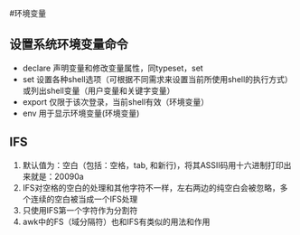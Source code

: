 #环境变量

设置系统环境变量命令
--------
* declare 声明变量和修改变量属性，同typeset，set
* set 设置各种shell选项（可根据不同需求来设置当前所使用shell的执行方式）或列出shell变量（用户变量和关键字变量）
* export 仅限于该次登录，当前shell有效（环境变量）
* env 用于显示环境变量(环境变量)


IFS
-------

1. 默认值为：空白（包括：空格，tab, 和新行)，将其ASSII码用十六进制打印出来就是：20090a
2. IFS对空格的空白的处理和其他字符不一样，左右两边的纯空白会被忽略，多个连续的空白被当成一个IFS处理
3. 只使用IFS第一个字符作为分割符
4. awk中的FS（域分隔符）也和IFS有类似的用法和作用
